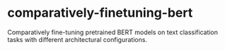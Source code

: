 # comparatively-finetuning-bert
Comparatively fine-tuning pretrained BERT models on text classification tasks with different architectural configurations.
